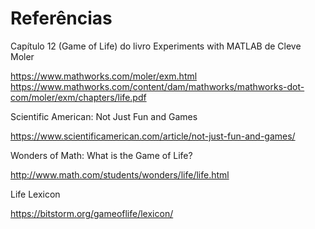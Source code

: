 # Referências

Capítulo 12 (Game of Life) do livro Experiments with MATLAB de Cleve Moler

https://www.mathworks.com/moler/exm.html
https://www.mathworks.com/content/dam/mathworks/mathworks-dot-com/moler/exm/chapters/life.pdf 

Scientific American: Not Just Fun and Games

https://www.scientificamerican.com/article/not-just-fun-and-games/

Wonders of Math: What is the Game of Life?

http://www.math.com/students/wonders/life/life.html

Life Lexicon

https://bitstorm.org/gameoflife/lexicon/
